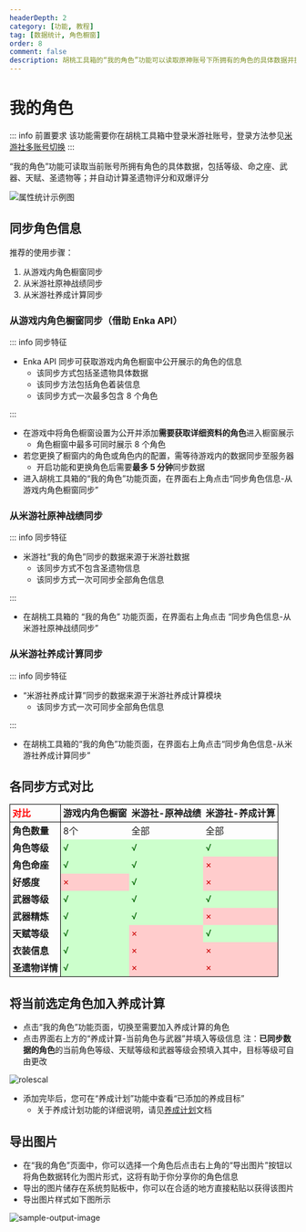 ```yaml
---
headerDepth: 2
category: [功能, 教程]
tag: [数据统计, 角色橱窗]
order: 8
comment: false
description: 胡桃工具箱的“我的角色”功能可以读取原神账号下所拥有的角色的具体数据并提供分析，包括等级、命之座、天赋和圣遗物评分等数据。
---
```


# 我的角色

::: info 前置要求
该功能需要你在胡桃工具箱中登录米游社账号，登录方法参见[米游社多账号切换](mhy-account-switch.md#米游社多账号切换)
:::

“我的角色”功能可读取当前账号所拥有角色的具体数据，包括等级、命之座、武器、天赋、圣遗物等；并自动计算圣遗物评分和双爆评分

![属性统计示例图](https://img.alicdn.com/imgextra/i4/1797064093/O1CN01hK2R3O1g6e0qblXd2_!!1797064093.png_.webp)

## 同步角色信息

推荐的使用步骤：

1. 从游戏内角色橱窗同步
2. 从米游社原神战绩同步
3. 从米游社养成计算同步

### 从游戏内角色橱窗同步（借助 Enka API）

::: info 同步特征

- Enka API 同步可获取游戏内角色橱窗中公开展示的角色的信息
  - 该同步方式包括圣遗物具体数据
  - 该同步方法包括角色着装信息
  - 该同步方式一次最多包含 8 个角色

:::

- 在游戏中将角色橱窗设置为公开并添加**需要获取详细资料的角色**进入橱窗展示
  - 角色橱窗中最多可同时展示 8 个角色
- 若您更换了橱窗内的角色或角色内的配置，需等待游戏内的数据同步至服务器
  - 开启功能和更换角色后需要**最多 5 分钟**同步数据
- 进入胡桃工具箱的“我的角色”功能页面，在界面右上角点击“同步角色信息-从游戏内角色橱窗同步”

### 从米游社原神战绩同步

::: info 同步特征

- 米游社“我的角色”同步的数据来源于米游社数据
  - 该同步方式不包含圣遗物信息
  - 该同步方式一次可同步全部角色信息

:::

- 在胡桃工具箱的 “我的角色” 功能页面，在界面右上角点击 “同步角色信息-从米游社原神战绩同步”

### 从米游社养成计算同步

::: info 同步特征

- “米游社养成计算”同步的数据来源于米游社养成计算模块
  - 该同步方式一次可同步全部角色信息

:::

- 在胡桃工具箱的“我的角色”功能页面，在界面右上角点击“同步角色信息-从米游社养成计算同步”

## 各同步方式对比

<table style="border-collapse: collapse; border: medium; border-spacing: 0px;">
	<tr>
		<td style="border-width: 1px; border-style: solid; border-color: rgb(0, 0, 0); padding-right: 3pt; padding-left: 3pt;">
			<b><font color="#ff0000">对比</font></b>
		</td>
		<td style="border-bottom: 1px solid rgb(0, 0, 0); border-left: 1px solid rgb(0, 0, 0); border-top: 1px solid rgb(0, 0, 0); padding-right: 3pt; padding-left: 3pt;">
			<b>游戏内角色橱窗</b>
		</td>
		<td style="border-bottom: 1px solid rgb(0, 0, 0); border-top: 1px solid rgb(0, 0, 0); padding-right: 3pt; padding-left: 3pt;">
			<b>米游社-原神战绩</b>
		</td>
		<td style="border-bottom: 1px solid rgb(0, 0, 0); border-top: 1px solid rgb(0, 0, 0); border-right: 1px solid rgb(0, 0, 0); padding-right: 3pt; padding-left: 3pt;">
			<b>米游社-养成计算</b>
		</td>
	</tr>
	<tr>
		<td style="border-top: 1px solid rgb(0, 0, 0); border-right: 1px solid rgb(0, 0, 0); border-left: 1px solid rgb(0, 0, 0); padding-right: 3pt; padding-left: 3pt;">
			<b>角色数量</b>
		</td>
		<td style="border-top: 1px solid rgb(0, 0, 0); border-left: 1px solid rgb(0, 0, 0); padding-right: 3pt; padding-left: 3pt;">
			8个
		</td>
		<td style="border-top: 1px solid rgb(0, 0, 0); padding-right: 3pt; padding-left: 3pt;">
			全部
		</td>
		<td style="border-top: 1px solid rgb(0, 0, 0); border-right: 1px solid rgb(0, 0, 0); padding-right: 3pt; padding-left: 3pt;">
			全部
		</td>
	</tr>
	<tr>
		<td style="border-right: 1px solid rgb(0, 0, 0); border-left: 1px solid rgb(0, 0, 0); padding-right: 3pt; padding-left: 3pt;">
			<b>角色等级</b>
		</td>
		<td style="background-color: rgb(204, 255, 204); border-left: 1px solid rgb(0, 0, 0); padding-right: 3pt; padding-left: 3pt;">
			<font color="#006600">√</font>
		</td>
		<td style="background-color: rgb(204, 255, 204); padding-right: 3pt; padding-left: 3pt;">
			<font color="#006600">√</font>
		</td>
		<td style="background-color: rgb(204, 255, 204); border-right: 1px solid rgb(0, 0, 0); padding-right: 3pt; padding-left: 3pt;">
			<font color="#006600">√</font>
		</td>
	</tr>
	<tr>
		<td style="border-right: 1px solid rgb(0, 0, 0); border-left: 1px solid rgb(0, 0, 0); padding-right: 3pt; padding-left: 3pt;">
			<b>角色命座</b>
		</td>
		<td style="background-color: rgb(204, 255, 204); border-left: 1px solid rgb(0, 0, 0); padding-right: 3pt; padding-left: 3pt;">
			<font color="#006600">√</font>
		</td>
		<td style="background-color: rgb(204, 255, 204); padding-right: 3pt; padding-left: 3pt;">
			<font color="#006600">√</font>
		</td>
		<td style="background-color: rgb(255, 204, 204); border-right: 1px solid rgb(0, 0, 0); padding-right: 3pt; padding-left: 3pt;">
			<font color="#cc0000">×</font>
		</td>
	</tr>
	<tr>
		<td style="border-right: 1px solid rgb(0, 0, 0); border-left: 1px solid rgb(0, 0, 0); padding-right: 3pt; padding-left: 3pt;">
			<b>好感度</b>
		</td>
		<td style="background-color: rgb(255, 204, 204); border-left: 1px solid rgb(0, 0, 0); padding-right: 3pt; padding-left: 3pt;">
			<font color="#cc0000">×</font>
		</td>
		<td style="background-color: rgb(204, 255, 204); padding-right: 3pt; padding-left: 3pt;">
			<font color="#006600">√</font>
		</td>
		<td style="background-color: rgb(255, 204, 204); border-right: 1px solid rgb(0, 0, 0); padding-right: 3pt; padding-left: 3pt;">
			<font color="#cc0000">×</font>
		</td>
	</tr>
	<tr>
		<td style="border-right: 1px solid rgb(0, 0, 0); border-left: 1px solid rgb(0, 0, 0); padding-right: 3pt; padding-left: 3pt;">
			<b>武器等级</b>
		</td>
		<td style="background-color: rgb(204, 255, 204); border-left: 1px solid rgb(0, 0, 0); padding-right: 3pt; padding-left: 3pt;">
			<font color="#006600">√</font>
		</td>
		<td style="background-color: rgb(204, 255, 204); padding-right: 3pt; padding-left: 3pt;">
			<font color="#006600">√</font>
		</td>
		<td style="background-color: rgb(204, 255, 204); border-right: 1px solid rgb(0, 0, 0); padding-right: 3pt; padding-left: 3pt;">
			<font color="#006600">√</font>
		</td>
	</tr>
	<tr>
		<td style="border-right: 1px solid rgb(0, 0, 0); border-left: 1px solid rgb(0, 0, 0); padding-right: 3pt; padding-left: 3pt;">
			<b>武器精炼</b>
		</td>
		<td style="background-color: rgb(204, 255, 204); border-left: 1px solid rgb(0, 0, 0); padding-right: 3pt; padding-left: 3pt;">
			<font color="#006600">√</font>
		</td>
		<td style="background-color: rgb(204, 255, 204); padding-right: 3pt; padding-left: 3pt;">
			<font color="#006600">√</font>
		</td>
		<td style="background-color: rgb(255, 204, 204); border-right: 1px solid rgb(0, 0, 0); padding-right: 3pt; padding-left: 3pt;">
			<font color="#cc0000">×</font>
		</td>
	</tr>
	<tr>
		<td style="border-right: 1px solid rgb(0, 0, 0); border-left: 1px solid rgb(0, 0, 0); padding-right: 3pt; padding-left: 3pt;">
			<b>天赋等级</b>
		</td>
		<td style="background-color: rgb(204, 255, 204); border-left: 1px solid rgb(0, 0, 0); padding-right: 3pt; padding-left: 3pt;">
			<font color="#006600">√</font>
		</td>
		<td style="background-color: rgb(255, 204, 204); padding-right: 3pt; padding-left: 3pt;">
			<font color="#cc0000">×</font>
		</td>
		<td style="background-color: rgb(204, 255, 204); border-right: 1px solid rgb(0, 0, 0); padding-right: 3pt; padding-left: 3pt;">
			<font color="#006600">√</font>
		</td>
	</tr>
	<tr>
		<td style="border-right: 1px solid rgb(0, 0, 0); border-left: 1px solid rgb(0, 0, 0); padding-right: 3pt; padding-left: 3pt;">
			<b>衣装信息</b>
		</td>
		<td style="background-color: rgb(204, 255, 204); border-left: 1px solid rgb(0, 0, 0); padding-right: 3pt; padding-left: 3pt;">
			<font color="#006600">√</font>
		</td>
		<td style="background-color: rgb(255, 204, 204); padding-right: 3pt; padding-left: 3pt;">
			<font color="#cc0000">×</font>
		</td>
		<td style="background-color: rgb(255, 204, 204); border-right: 1px solid rgb(0, 0, 0); padding-right: 3pt; padding-left: 3pt;">
			<font color="#cc0000">×</font>
		</td>
	</tr>
	<tr>
		<td style="border-right: 1px solid rgb(0, 0, 0); border-left: 1px solid rgb(0, 0, 0); border-bottom: 1px solid rgb(0, 0, 0); padding-right: 3pt; padding-left: 3pt;">
			<b>圣遗物详情</b>
		</td>
		<td style="background-color: rgb(204, 255, 204); border-left: 1px solid rgb(0, 0, 0); border-bottom: 1px solid rgb(0, 0, 0); padding-right: 3pt; padding-left: 3pt;">
			<font color="#006600">√</font>
		</td>
		<td style="background-color: rgb(255, 204, 204); border-bottom: 1px solid rgb(0, 0, 0); padding-right: 3pt; padding-left: 3pt;">
			<font color="#cc0000">×</font>
		</td>
		<td style="background-color: rgb(255, 204, 204); border-bottom: 1px solid rgb(0, 0, 0); border-right: 1px solid rgb(0, 0, 0); padding-right: 3pt; padding-left: 3pt;">
			<font color="#cc0000">×</font>
		</td>
	</tr>
</table>

## 将当前选定角色加入养成计算

- 点击“我的角色”功能页面，切换至需要加入养成计算的角色
- 点击界面右上方的“养成计算-当前角色与武器”并填入等级信息
  注：**已同步数据的角色**的当前角色等级、天赋等级和武器等级会预填入其中，目标等级可自由更改

![rolescal](https://img.alicdn.com/imgextra/i3/1797064093/O1CN01n3GYLI1g6e0zAVRM7_!!1797064093.png_.webp)

- 添加完毕后，您可在“养成计划”功能中查看“已添加的养成目标”
  - 关于养成计划功能的详细说明，请见[养成计划](./develop-plan.md#养成计划)文档

## 导出图片

- 在“我的角色”页面中，你可以选择一个角色后点击右上角的“导出图片”按钮以将角色数据转化为图片形式，这将有助于你分享你的角色信息
- 导出的图片储存在系统剪贴板中，你可以在合适的地方直接粘贴以获得该图片
- 导出图片样式如下图所示

![sample-output-image](https://img.alicdn.com/imgextra/i1/1797064093/O1CN01FDkZtN1g6e0vJuDZV_!!1797064093.png_.webp)
